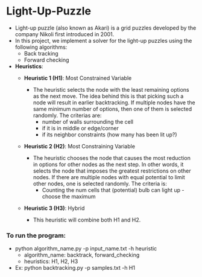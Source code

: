 # Light-Up-Puzzle

- Light-up puzzle (also known as Akari) is a grid puzzles developed by the company Nikoli first introduced in 2001.
- In this project, we implement a solver for the light-up puzzles using the following algorithms:
  - Back tracking
  - Forward checking
- **Heuristics**:
  - **Heuristic 1 (H1)**: Most Constrained Variable
      - The heuristic selects the node with the least remaining options as the next move. The idea behind this is that picking such a node will result in earlier backtracking. If multiple nodes have the same minimum number of options, then one of them is selected randomly. The criterias are:
        - number of walls surrounding the cell
        - if it is in middle or edge/corner
        - if its neighbor constraints (how many has been lit up?)
      
  - **Heuristic 2 (H2)**: Most Constraining Variable
      - The heuristic chooses the node that causes the most reduction in options for other nodes as the next step. In other words, it selects the node that imposes the greatest restrictions on other nodes. If there are multiple nodes with equal potential to limit other nodes, one is selected randomly. The criteria is:
        - Counting the num cells that (potential) bulb can light up - choose the maximum
  - **Heuristic 3 (H3)**: Hybrid
      - This heuristic will combine both H1 and H2.



### To run the program: 
- python algorithm_name.py -p input_name.txt -h heuristic
  - algorithm_name: backtrack, forward_checking
  - heuristics: H1, H2, H3
- Ex: python backtracking.py -p samples.txt -h H1
